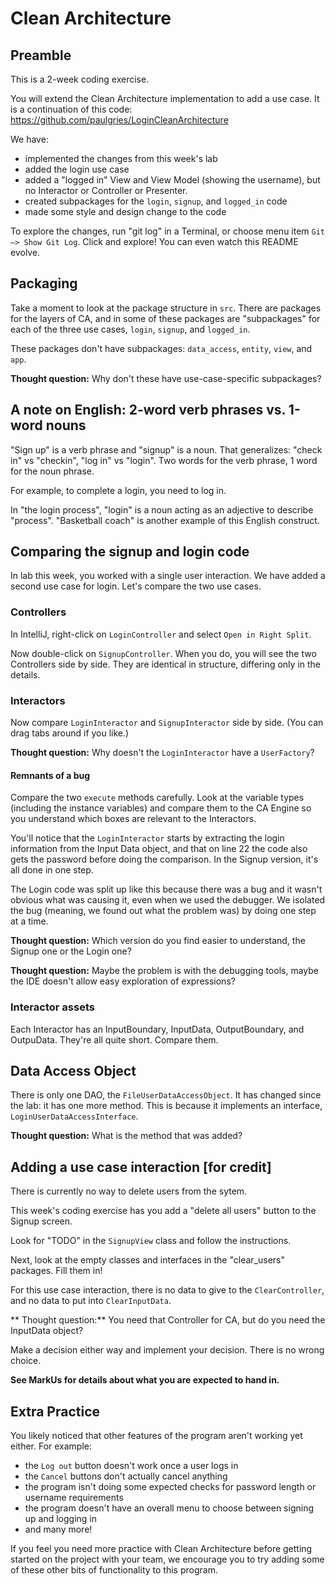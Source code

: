 # Clean Architecture

## Preamble

This is a 2-week coding exercise.

You will extend the Clean Architecture implementation to add a use case. It is a
continuation of this code: https://github.com/paulgries/LoginCleanArchitecture

We have:

* implemented the changes from this week's lab
* added the login use case
* added a "logged in" View and View Model (showing the username), but no
  Interactor or Controller or Presenter.
* created subpackages for the `login`, `signup`, and `logged_in` code 
* made some style and design change to the code

To explore the changes, run "git log" in a Terminal, or choose menu item `Git —>
Show Git Log`. Click and explore! You can even watch this README evolve.

## Packaging

Take a moment to look at the package structure in `src`. There are packages for
the layers of CA, and in some of these packages are "subpackages" for each of the
three use cases, `login`, `signup`, and `logged_in`.

These packages don't have subpackages: `data_access`, `entity`, `view`, and
`app`.

**Thought question:** Why don't these have use-case-specific subpackages?

## A note on English: 2-word verb phrases vs. 1-word nouns

"Sign up" is a verb phrase and "signup" is a noun. That generalizes: "check in"
vs "checkin", "log in" vs "login". Two words for the verb phrase, 1 word for the
noun phrase.

For example, to complete a login, you need to log in.

In "the login process", "login" is a noun acting as an adjective to describe
"process". "Basketball coach" is another example of this English construct.

## Comparing the signup and login code

In lab this week, you worked with a single user interaction. We have added a
second use case for login. Let's compare the two use cases.

### Controllers

In IntelliJ, right-click on `LoginController` and select `Open in Right
Split`.

Now double-click on `SignupController`. When you do, you will see the two
Controllers side by side. They are identical in structure, differing only in the
details.

### Interactors

Now compare `LoginInteractor` and `SignupInteractor` side by side. (You can drag
tabs around if you like.)

**Thought question:** Why doesn't the `LoginInteractor` have a `UserFactory`?

#### Remnants of a bug

Compare the two `execute` methods carefully. Look at the variable types
(including the instance variables) and compare them to the CA Engine so you
understand which boxes are relevant to the Interactors.

You'll notice that the `LoginInteractor` starts by extracting
the login information from the Input Data object, and that on line 22 the code
also gets the password before doing the comparison. In the Signup version, it's
all done in one step.

The Login code was split up like this because there was a bug and it wasn't
obvious what was causing it, even when we used the debugger. We isolated the bug
(meaning, we found out what the problem was) by doing one step at a time.

**Thought question:** Which version do you find easier to understand, the Signup
one or the Login one?

**Thought question:** Maybe the problem is with the debugging tools, maybe the
IDE doesn't allow easy exploration of expressions?

### Interactor assets

Each Interactor has an InputBoundary, InputData, OutputBoundary, and
OutpuData. They're all quite short. Compare them.

## Data Access Object

There is only one DAO, the `FileUserDataAccessObject`. It has changed since the
lab: it has one more method. This is because it implements an interface,
`LoginUserDataAccessInterface`.

**Thought question:** What is the method that was added?

## Adding a use case interaction [for credit]

There is currently no way to delete users from the sytem.

This week's coding exercise has you add a "delete all users" button to the
Signup screen.

Look for "TODO" in the `SignupView` class and follow the instructions.

Next, look at the empty classes and interfaces in the "clear_users" packages.
Fill them in!

For this use case interaction, there is no data to give to the
`ClearController`, and no data to put into `ClearInputData`.

** Thought question:**  You need that Controller for CA, but do you need the
InputData object?

Make a decision either way and implement your decision. There
is no wrong choice.

**See MarkUs for details about what you are expected to hand in.**

## Extra Practice

You likely noticed that other features of the program aren't working yet either.
For example:
- the `Log out` button doesn't work once a user logs in
- the `Cancel` buttons don't actually cancel anything
- the program isn't doing some expected checks for password length or username requirements
- the program doesn't have an overall menu to choose between signing up and logging in
- and many more!

If you feel you need more practice with Clean Architecture before getting started on
the project with your team, we encourage you to try adding some of these other bits
of functionality to this program.
